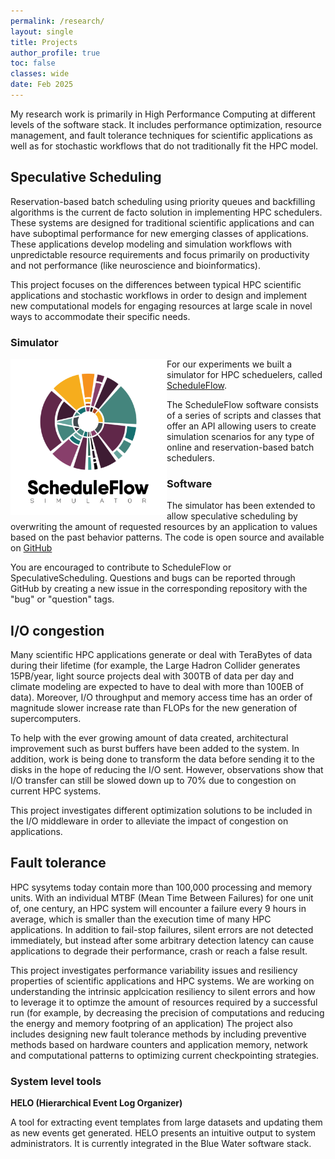```yaml
---
permalink: /research/
layout: single
title: Projects
author_profile: true
toc: false
classes: wide
date: Feb 2025
---
```


My research work is primarily in High Performance Computing at different levels of the software stack.
It includes performance optimization, resource management, and fault tolerance techniques for
scientific applications as well as for stochastic workflows that do not traditionally fit the HPC model.

<h2 id="speculative">Speculative Scheduling</h2>

Reservation-based batch scheduling using priority
queues and backfilling algorithms is the current de facto
solution in implementing HPC schedulers. These systems
are designed for traditional scientific applications and can
have suboptimal performance for new emerging classes of applications.
These applications develop modeling and simulation workflows with unpredictable
resource requirements and focus primarily on productivity and not performance
(like neuroscience and bioinformatics).

This project focuses on the differences between typical HPC
scientific applications and stochastic workflows in order to design
and implement new computational models for engaging resources at
large scale in novel ways to accommodate their specific needs.

<h3 id="scheduleflow"> Simulator </h3>

<img src="../assets/images/schedule_flow.png" align="left" alt="Schedule Flow" width="250"/>

For our experiments we built a simulator for HPC scheduelers, called [ScheduleFlow](https://github.com/anagainaru/ScheduleFlow).

The ScheduleFlow software consists of a series of scripts and classes that offer an API allowing users to create simulation scenarios for any type of online and reservation-based batch schedulers. 

<h3 id="speculative_software"> Software </h3>

The simulator has been extended to allow speculative scheduling by 
overwriting the amount of requested resources by an application to 
values based on the past behavior patterns. The code is open source
and available on [GitHub](https://github.com/vanderbiltscl/SpeculativeScheduling)

You are encouraged to contribute to ScheduleFlow or SpeculativeScheduling.
Questions and bugs can be reported through GitHub by creating a new issue 
in the corresponding repository with the "bug" or "question" tags.


<h2 id="io">I/O congestion</h2>

Many scientific HPC applications generate or deal with 
TeraBytes of data during their lifetime (for example, 
the Large Hadron Collider generates
15PB/year, light source projects deal with 300TB of data
per day and climate modeling are expected to have to
deal with more than 100EB of data). 
Moreover, I/O throughput and memory access time has an order of 
magnitude slower increase rate than FLOPs for the new 
generation of supercomputers. 

To help with the ever growing amount of data created,
architectural improvement such as burst buffers
have been added to the system. In addition, work is being done
to transform the data before sending it to the disks
in the hope of reducing the I/O sent. However, observations show 
that I/O transfer can still be slowed down up to 70% due to congestion
on current HPC systems.

This project investigates different optimization solutions 
to be included in the I/O middleware in order to alleviate 
the impact of congestion on applications.

<h2 id="resiliency">Fault tolerance</h2>

HPC sysytems today contain more than 100,000 processing and memory units.
With an individual MTBF (Mean Time Between Failures) for one unit of, one century,
an HPC system will encounter a failure every 9 hours in average, 
which is smaller than the execution time of many HPC applications.
In addition to fail-stop failures, silent errors are not detected immediately,
but instead after some arbitrary detection latency can cause applications 
to degrade their performance, crash or reach a false result. 

This project investigates performance variability issues and
resiliency properties of scientific applications and HPC systems.
We are working on understanding the intrinsic applcication resiliency to
silent errors and how to leverage it to optimze the amount of resources
required by a successful run (for example, by decreasing the precision of 
computations and reducing the energy and memory footpring of an application)
The project also includes designing new fault tolerance methods by 
including preventive methods based on hardware counters and
application memory, network and computational patterns to optimizing 
current checkpointing strategies.

<h3 id="software">System level tools</h3>

**HELO (Hierarchical Event Log Organizer)**

A tool for extracting event templates from large datasets and updating them as new events get
generated. HELO presents an intuitive output to system administrators. It is currently integrated
in the Blue Water software stack.

